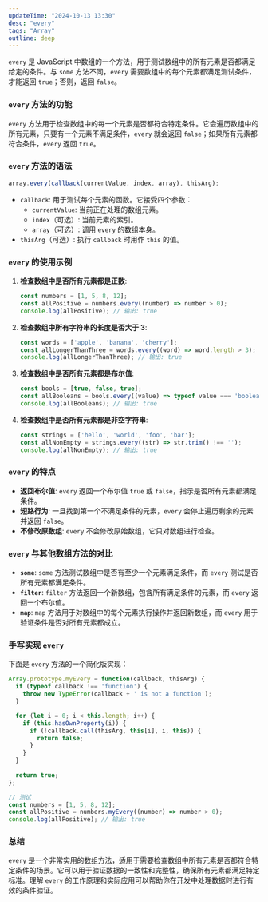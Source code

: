 ```yaml
---
updateTime: "2024-10-13 13:30"
desc: "every"
tags: "Array"
outline: deep
---
```


`every` 是 JavaScript 中数组的一个方法，用于测试数组中的所有元素是否都满足给定的条件。与 `some` 方法不同，`every` 需要数组中的每个元素都满足测试条件，才能返回 `true`；否则，返回 `false`。

### `every` 方法的功能

`every` 方法用于检查数组中的每一个元素是否都符合特定条件。它会遍历数组中的所有元素，只要有一个元素不满足条件，`every` 就会返回 `false`；如果所有元素都符合条件，`every` 返回 `true`。

### `every` 方法的语法

```javascript
array.every(callback(currentValue, index, array), thisArg);
```

- `callback`: 用于测试每个元素的函数。它接受四个参数：
  - `currentValue`: 当前正在处理的数组元素。
  - `index`（可选）: 当前元素的索引。
  - `array`（可选）: 调用 `every` 的数组本身。
- `thisArg`（可选）: 执行 `callback` 时用作 `this` 的值。

### `every` 的使用示例

1. **检查数组中是否所有元素都是正数**:
   ```javascript
   const numbers = [1, 5, 8, 12];
   const allPositive = numbers.every((number) => number > 0);
   console.log(allPositive); // 输出: true
   ```

2. **检查数组中所有字符串的长度是否大于 3**:
   ```javascript
   const words = ['apple', 'banana', 'cherry'];
   const allLongerThanThree = words.every((word) => word.length > 3);
   console.log(allLongerThanThree); // 输出: true
   ```

3. **检查数组中是否所有元素都是布尔值**:
   ```javascript
   const bools = [true, false, true];
   const allBooleans = bools.every((value) => typeof value === 'boolean');
   console.log(allBooleans); // 输出: true
   ```

4. **检查数组中是否所有元素都是非空字符串**:
   ```javascript
   const strings = ['hello', 'world', 'foo', 'bar'];
   const allNonEmpty = strings.every((str) => str.trim() !== '');
   console.log(allNonEmpty); // 输出: true
   ```

### `every` 的特点

- **返回布尔值**: `every` 返回一个布尔值 `true` 或 `false`，指示是否所有元素都满足条件。
- **短路行为**: 一旦找到第一个不满足条件的元素，`every` 会停止遍历剩余的元素并返回 `false`。
- **不修改原数组**: `every` 不会修改原始数组，它只对数组进行检查。

### `every` 与其他数组方法的对比

- **`some`**: `some` 方法测试数组中是否有至少一个元素满足条件，而 `every` 测试是否所有元素都满足条件。
- **`filter`**: `filter` 方法返回一个新数组，包含所有满足条件的元素，而 `every` 返回一个布尔值。
- **`map`**: `map` 方法用于对数组中的每个元素执行操作并返回新数组，而 `every` 用于验证条件是否对所有元素都成立。

### 手写实现 `every`

下面是 `every` 方法的一个简化版实现：

```javascript
Array.prototype.myEvery = function(callback, thisArg) {
  if (typeof callback !== 'function') {
    throw new TypeError(callback + ' is not a function');
  }

  for (let i = 0; i < this.length; i++) {
    if (this.hasOwnProperty(i)) {
      if (!callback.call(thisArg, this[i], i, this)) {
        return false;
      }
    }
  }
  
  return true;
};

// 测试
const numbers = [1, 5, 8, 12];
const allPositive = numbers.myEvery((number) => number > 0);
console.log(allPositive); // 输出: true
```

### 总结

`every` 是一个非常实用的数组方法，适用于需要检查数组中所有元素是否都符合特定条件的场景。它可以用于验证数据的一致性和完整性，确保所有元素都满足特定标准。理解 `every` 的工作原理和实际应用可以帮助你在开发中处理数据时进行有效的条件验证。